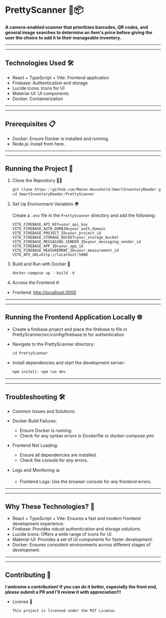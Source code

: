 # PrettyScanner 📸📦

**A camera-enabled scanner that prioritizes barcodes, QR codes, and general image searches to determine an item's price before giving the user the choice to add it to their manageable inventory.**

---------------------------------------------
---------------------------------------------

## Technologies Used 🛠️

- React + TypeScript + Vite: Frontend application
- Firebase: Authentication and storage
- Lucide Icons: Icons for UI
- Material-UI: UI components
- Docker: Containerization

---------------------------------------------
---------------------------------------------

## Prerequisites 📋

- Docker: Ensure Docker is installed and running.
- Node.js: Install from here.

---------------------------------------------
---------------------------------------------

## Running the Project 🚀

1. Clone the Repository 🧑‍💻

    ```powershell
    git clone https://github.com/Mason-Household/SmartInventoryReader.git
    cd SmartInventoryReader/PrettyScanner
    ```

2. Set Up Environment Variables 🌍

    Create a `.env` file in the `PrettyScanner` directory and add the following:

    ```env
    VITE_FIREBASE_API_KEY=your_api_key
    VITE_FIREBASE_AUTH_DOMAIN=your_auth_domain
    VITE_FIREBASE_PROJECT_ID=your_project_id
    VITE_FIREBASE_STORAGE_BUCKET=your_storage_bucket
    VITE_FIREBASE_MESSAGING_SENDER_ID=your_messaging_sender_id
    VITE_FIREBASE_APP_ID=your_app_id
    VITE_FIREBASE_MEASUREMENT_ID=your_measurement_id
    VITE_API_URL=http://localhost:5000
    ```

3. Build and Run with Docker 🐳

    ```powershell
    docker-compose up --build -d
    ```

4. Access the Frontend 🌐

- Frontend: <http://localhost:3000>

---------------------------------------------
---------------------------------------------

## Running the Frontend Application Locally 🌐

- Create a firebase project and place the firebase.ts file in PrettyScanner/src/config/firebase.ts for authentication

- Navigate to the PrettyScanner directory:

    ```powershell
    cd PrettyScanner
    ```

- Install dependencies and start the development server:

    ```powershell
    npm install; npm run dev
    ```

---------------------------------------------
---------------------------------------------

## Troubleshooting 🛠️

- Common Issues and Solutions:

- Docker Build Failures:
  - Ensure Docker is running.
  - Check for any syntax errors in Dockerfile or docker-compose.yml.

- Frontend Not Loading:
  - Ensure all dependencies are installed.
  - Check the console for any errors.

- Logs and Monitoring 📊
  - Frontend Logs: Use the browser console for any frontend errors.

---------------------------------------------
---------------------------------------------

## Why These Technologies? 🤔

- React + TypeScript + Vite: Ensures a fast and modern frontend development experience.
- Firebase: Provides robust authentication and storage solutions.
- Lucide Icons: Offers a wide range of icons for UI.
- Material-UI: Provides a set of UI components for faster development.
- Docker: Ensures consistent environments across different stages of development.

---------------------------------------------
---------------------------------------------

## Contributing 🤝

**I welcome a contribution! If you can do it better, especially the front end, please submit a PR and I'll review it with appreciation!!!**

- License 📜

    ```txt
    This project is licensed under the MIT License.
    ```